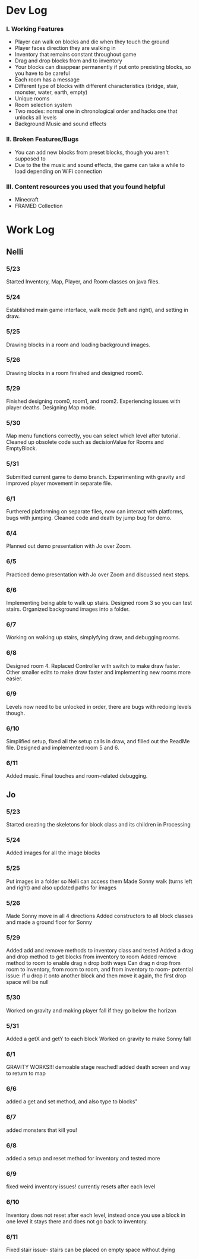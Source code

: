# Dev Log
### I. Working Features
- Player can walk on blocks and die when they touch the ground
- Player faces direction they are walking in
- Inventory that remains constant throughout game
- Drag and drop blocks from and to inventory
- Your blocks can disappear permanently if put onto prexisting blocks, so you have to be careful 
- Each room has a message
- Different type of blocks with different characteristics (bridge, stair, monster, water, earth, empty)
- Unique rooms 
- Room selection system
- Two modes: normal one in chronological order and hacks one that unlocks all levels
- Background Music and sound effects
### II. Broken Features/Bugs
- You can add new blocks from preset blocks, though you aren't supposed to
- Due to the the music and sound effects, the game can take a while to load depending on WiFi connection
### III. Content resources you used that you found helpful
- Minecraft
- FRAMED Collection
# Work Log

## Nelli

### 5/23
Started Inventory, Map, Player, and Room classes on java files.

### 5/24

Established main game interface, walk mode (left and right), and setting in draw.

### 5/25

Drawing blocks in a room and loading background images.

### 5/26

Drawing blocks in a room finished and designed room0.

### 5/29

Finished designing room0, room1, and room2.
Experiencing issues with player deaths.
Designing Map mode.

### 5/30

Map menu functions correctly, you can select which level after tutorial.
Cleaned up obsolete code such as decisionValue for Rooms and EmptyBlock.

### 5/31

Submitted current game to demo branch.
Experimenting with gravity and improved player movement in separate file.

### 6/1

Furthered platforming on separate files, now can interact with platforms, bugs with jumping.
Cleaned code and death by jump bug for demo.


### 6/4

Planned out demo presentation with Jo over Zoom.

### 6/5

Practiced demo presentation with Jo over Zoom and discussed next steps.


### 6/6

Implementing being able to walk up stairs.
Designed room 3 so you can test stairs.
Organized background images into a folder.

### 6/7

Working on walking up stairs, simplyfying draw, and debugging rooms.

### 6/8

Designed room 4.
Replaced Controller with switch to make draw faster.
Other smaller edits to make draw faster and implementing new rooms more easier.

### 6/9

Levels now need to be unlocked in order, there are bugs with redoing levels though.

### 6/10

Simplified setup, fixed all the setup calls in draw, and filled out the ReadMe file. Designed and implemented room 5 and 6.


### 6/11

Added music. Final touches and room-related debugging. 

## Jo

### 5/23

Started creating the skeletons for block class and its children in Processing

### 5/24

Added images for all the image blocks

### 5/25

Put images in a folder so Nelli can access them
Made Sonny walk (turns left and right) and also updated paths for images

### 5/26

Made Sonny move in all 4 directions
Added constructors to all block classes and made a ground floor for Sonny

### 5/29

Added add and remove methods to inventory class and tested
Added a drag and drop method to get blocks from inventory to room
Added remove method to room to enable drag n drop both ways
Can drag n drop from room to inventory, from room to room, and from inventory to room- potential issue: if u drop it onto another block and then move it again, the first drop space will be null

### 5/30

Worked on gravity and making player fall if they go below the horizon

### 5/31

Added a getX and getY to each block
Worked on gravity to make Sonny fall

### 6/1

GRAVITY WORKS!!! demoable stage reached!
added death screen and way to return to map

### 6/6

added a get and set method, and also type to blocks"

### 6/7

added monsters that kill you!

### 6/8

added a setup and reset method for inventory and tested more

### 6/9

fixed weird inventory issues! currently resets after each level

### 6/10

Inventory does not reset after each level, instead once you use a block in one level it stays there and does not go back to inventory.

### 6/11

Fixed stair issue- stairs can be placed on empty space without dying
